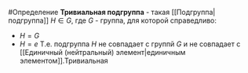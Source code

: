 #Определение 
**Тривиальная подгруппа** - такая [[Подгруппа|подгруппа]] $H \in G$, где $G$ - группа, для которой справедливо:
- $H = G$
- $H = e$
Т.е. подгруппа $H$ не совпадает с группй $G$ и не совпадает с [[Единичный (нейтральный) элемент|единичным элементом]].Тривиальная 